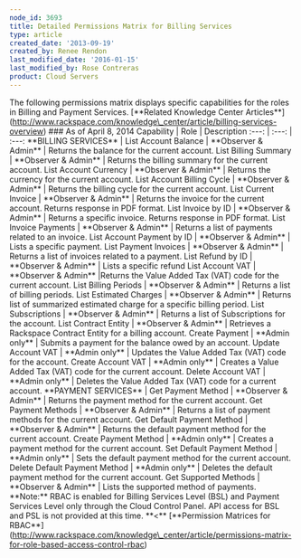 ```yaml
---
node_id: 3693
title: Detailed Permissions Matrix for Billing Services
type: article
created_date: '2013-09-19'
created_by: Renee Rendon
last_modified_date: '2016-01-15'
last_modified_by: Rose Contreras
product: Cloud Servers
---
```


The following permissions matrix displays specific capabilities for the
roles in Billing and Payment Services. \[\*\*Related Knowledge Center
Articles\*\*\](http://www.rackspace.com/knowledge\_center/article/billing-services-overview)
\#\#\# As of April 8, 2014 Capability | Role | Description :---: | :---:
| :---: \*\*BILLING SERVICES\*\* | List Account Balance | \*\*Observer &
Admin\*\* | Returns the balance for the current account. List Billing
Summary | \*\*Observer & Admin\*\* | Returns the billing summary for the
current account. List Account Currency | \*\*Observer & Admin\*\* |
Returns the currency for the current account. List Account Billing Cycle
| \*\*Observer & Admin\*\* | Returns the billing cycle for the current
account. List Current Invoice | \*\*Observer & Admin\*\* | Returns the
invoice for the current account. Returns response in PDF format. List
Invoice by ID | \*\*Observer & Admin\*\* | Returns a specific invoice.
Returns response in PDF format. List Invoice Payments | \*\*Observer &
Admin\*\* | Returns a list of payments related to an invoice. List
Account Payment by ID | \*\*Observer & Admin\*\* | Lists a specific
payment. List Payment Invoices | \*\*Observer & Admin\*\* | Returns a
list of invoices related to a payment. List Refund by ID | \*\*Observer
& Admin\*\* | Lists a specific refund List Account VAT | \*\*Observer &
Admin\*\* |Returns the Value Added Tax (VAT) code for the current
account. List Billing Periods | \*\*Observer & Admin\*\* | Returns a
list of billing periods. List Estimated Charges | \*\*Observer &
Admin\*\* | Returns list of summarized estimated charge for a specific
billing period. List Subscriptions | \*\*Observer & Admin\*\* | Returns
a list of Subscriptions for the account. List Contract Entity |
\*\*Observer & Admin\*\* | Retrieves a Rackspace Contract Entity for a
billing account. Create Payment | \*\*Admin only\*\* | Submits a payment
for the balance owed by an account. Update Account VAT | \*\*Admin
only\*\* | Updates the Value Added Tax (VAT) code for the account.
Create Account VAT | \*\*Admin only\*\* | Creates a Value Added Tax
(VAT) code for the current account.
Delete Account VAT | \*\*Admin only\*\* | Deletes the Value Added Tax
(VAT) code for a current account. \*\*PAYMENT SERVICES\*\* | Get Payment
Method | \*\*Observer & Admin\*\* | Returns the payment method for the
current account. Get Payment Methods | \*\*Observer & Admin\*\* |
Returns a list of payment methods for the current account. Get Default
Payment Method | \*\*Observer & Admin\*\* | Returns the default payment
method for the current account. Create Payment Method | \*\*Admin
only\*\* | Creates a payment method for the current account. Set Default
Payment Method | \*\*Admin only\*\* | Sets the default payment method
for the current account. Delete Default Payment Method | \*\*Admin
only\*\* | Deletes the default payment method for the current account.
Get Supported Methods | \*\*Observer & Admin\*\* | Lists the supported
method of payments. \*\*Note:\*\* RBAC is enabled for Billing Services
Level (BSL) and Payment Services Level only through the Cloud Control
Panel. API access for BSL and PSL is not provided at this time.
\*\*&lt;\*\* \[\*\*Permission Matrices for
RBAC\*\*\](http://www.rackspace.com/knowledge\_center/article/permissions-matrix-for-role-based-access-control-rbac)

